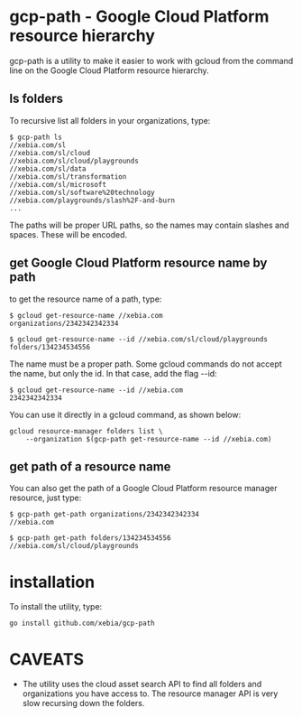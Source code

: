 gcp-path - Google Cloud Platform resource hierarchy
=========================================================
gcp-path is a utility to make it easier to work with gcloud from the command line on
the Google Cloud Platform resource hierarchy.

## ls folders
To  recursive list all folders in your organizations, type:
```
$ gcp-path ls
//xebia.com/sl
//xebia.com/sl/cloud
//xebia.com/sl/cloud/playgrounds
//xebia.com/sl/data
//xebia.com/sl/transformation
//xebia.com/sl/microsoft
//xebia.com/sl/software%20technology
//xebia.com/playgrounds/slash%2F-and-burn
...
```
The paths will be proper URL paths, so the names may contain slashes and spaces. These will be encoded.

## get Google Cloud Platform resource name by path
to get the resource name of a path, type:

```
$ gcloud get-resource-name //xebia.com
organizations/2342342342334

$ gcloud get-resource-name --id //xebia.com/sl/cloud/playgrounds
folders/134234534556
```
The name must be a proper path.
Some gcloud commands do not accept the name, but only the id. In that case, add the flag --id:

```shell
$ gcloud get-resource-name --id //xebia.com
2342342342334
```

You can use it directly in a gcloud command, as shown below:
```
gcloud resource-manager folders list \
    --organization $(gcp-path get-resource-name --id //xebia.com)
```

## get path of a resource name
You can also get the path of a Google Cloud Platform resource manager resource, just type:

```
$ gcp-path get-path organizations/2342342342334
//xebia.com

$ gcp-path get-path folders/134234534556
//xebia.com/sl/cloud/playgrounds
```

# installation
To install the utility, type:

```
go install github.com/xebia/gcp-path
```

# CAVEATS

- The utility uses the cloud asset search API to find all folders and organizations you have
  access to. The resource manager API is very slow recursing down the folders.
